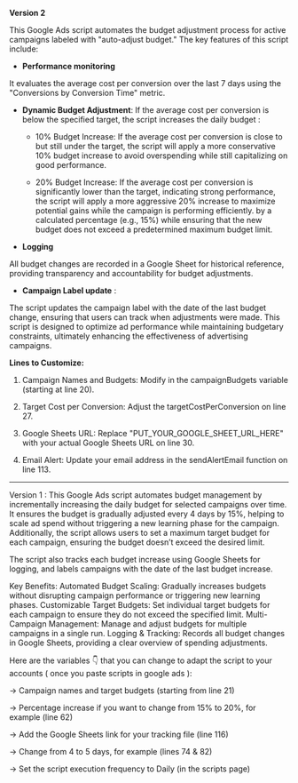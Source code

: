 **Version 2**

This Google Ads script automates the budget adjustment process for active campaigns labeled with "auto-adjust budget." The key features of this script include:

- **Performance monitoring**

It evaluates the average cost per conversion over the last 7 days using the "Conversions by Conversion Time" metric.

- **Dynamic Budget Adjustment**: If the average cost per conversion is below the specified target, the script increases the daily budget :
  
    - 10% Budget Increase: If the average cost per conversion is close to but still under the target, the script will apply a more conservative 10% budget increase to avoid overspending while still capitalizing on good performance.

    -  20% Budget Increase: If the average cost per conversion is significantly lower than the target, indicating strong performance, the script will apply a more aggressive 20% increase to maximize potential gains while the campaign is performing efficiently. by a calculated percentage (e.g., 15%) while ensuring that the new budget does not exceed a predetermined maximum budget limit.

- **Logging**

All budget changes are recorded in a Google Sheet for historical reference, providing transparency and accountability for budget adjustments.

- **Campaign Label update** :

The script updates the campaign label with the date of the last budget change, ensuring that users can track when adjustments were made.
This script is designed to optimize ad performance while maintaining budgetary constraints, ultimately enhancing the effectiveness of advertising campaigns.

**Lines to Customize:**

1. Campaign Names and Budgets: Modify in the campaignBudgets variable (starting at line 20).

2. Target Cost per Conversion: Adjust the targetCostPerConversion on line 27.

3. Google Sheets URL: Replace "PUT_YOUR_GOOGLE_SHEET_URL_HERE" with your actual Google Sheets URL on line 30.

4. Email Alert: Update your email address in the sendAlertEmail function on line 113.

-------------------------------
Version 1 : 
This Google Ads script automates budget management by incrementally increasing the daily budget for selected campaigns over time. It ensures the budget is gradually adjusted every 4 days by 15%, helping to scale ad spend without triggering a new learning phase for the campaign. Additionally, the script allows users to set a maximum target budget for each campaign, ensuring the budget doesn’t exceed the desired limit.

The script also tracks each budget increase using Google Sheets for logging, and labels campaigns with the date of the last budget increase.

Key Benefits:
Automated Budget Scaling: Gradually increases budgets without disrupting campaign performance or triggering new learning phases.
Customizable Target Budgets: Set individual target budgets for each campaign to ensure they do not exceed the specified limit.
Multi-Campaign Management: Manage and adjust budgets for multiple campaigns in a single run.
Logging & Tracking: Records all budget changes in Google Sheets, providing a clear overview of spending adjustments.


Here are the variables 👇 that you can change to adapt the script to your accounts ( once you paste scripts in google ads ):

→ Campaign names and target budgets (starting from line 21)

→ Percentage increase if you want to change from 15% to 20%, for example (line 62)

→ Add the Google Sheets link for your tracking file (line 116)

→ Change from 4 to 5 days, for example (lines 74 & 82)

→ Set the script execution frequency to Daily (in the scripts page)

